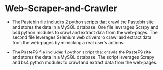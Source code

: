 # Web-Scraper-and-Crawler

- The Pastebin file includes 2 python scripts that crawl the Pastebin site and stores the data in a MySQL database. One file leverages Scrapy and bs4 python modules to crawl and extract data from the web-pages. The second file leverages Selenium web drivers to crawl and extract data from the web-pages by mimicking a real user's actions.

- The PasteFS file includes 1 python script that crawls the PasteFS site and stores the data in a MySQL database. The script leverages Scrapy and bs4 python modules to crawl and extract data from the web-pages.
